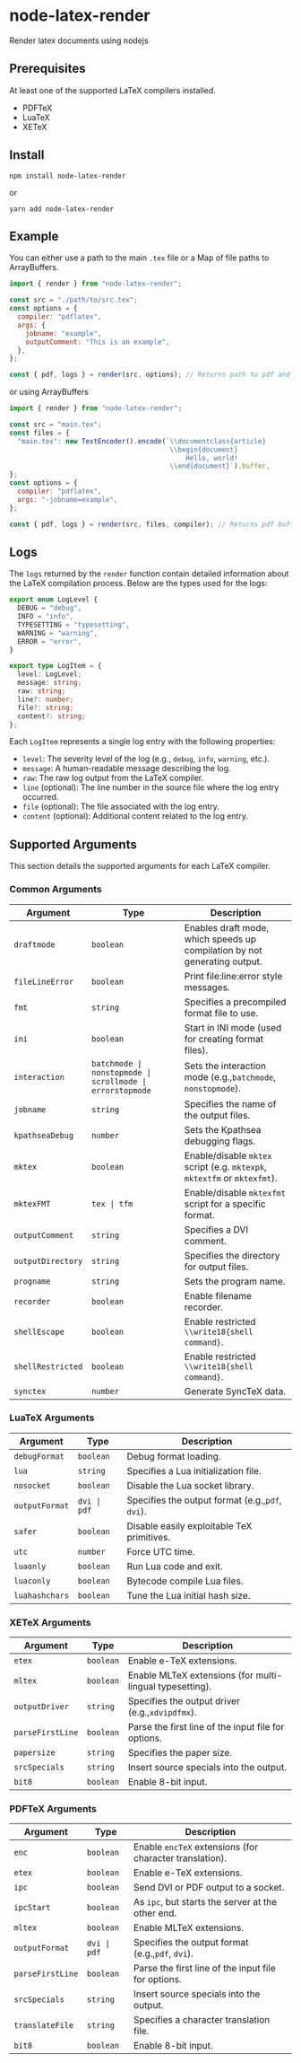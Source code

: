 # node-latex-render

Render latex documents using nodejs

## Prerequisites

At least one of the supported LaTeX compilers installed.

- PDFTeX
- LuaTeX
- XETeX

## Install

```
npm install node-latex-render
```

or

```
yarn add node-latex-render
```

## Example

You can either use a path to the main `.tex` file or a Map of file paths to ArrayBuffers.

```javascript
import { render } from "node-latex-render";

const src = "./path/to/src.tex";
const options = {
  compiler: "pdflatex",
  args: {
    jobname: "example",
    outputComment: "This is an example",
  },
};

const { pdf, logs } = render(src, options); // Returns path to pdf and log items
```

or using ArrayBuffers

```javascript
import { render } from "node-latex-render";

const src = "main.tex";
const files = {
  "main.tex": new TextEncoder().encode(`\\documentclass{article}
                                        \\begin{document}
                                            Hello, world!
                                        \\end{document}`).buffer,
};
const options = {
  compiler: "pdflatex",
  args: "-jobname=example",
};

const { pdf, logs } = render(src, files, compiler); // Returns pdf buffer and log items
```

## Logs

The `logs` returned by the `render` function contain detailed information about the LaTeX compilation process. Below are the types used for the logs:

```typescript
export enum LogLevel {
  DEBUG = "debug",
  INFO = "info",
  TYPESETTING = "typesetting",
  WARNING = "warning",
  ERROR = "error",
}

export type LogItem = {
  level: LogLevel;
  message: string;
  raw: string;
  line?: number;
  file?: string;
  content?: string;
};
```

Each `LogItem` represents a single log entry with the following properties:

- `level`: The severity level of the log (e.g., `debug`, `info`, `warning`, etc.).
- `message`: A human-readable message describing the log.
- `raw`: The raw log output from the LaTeX compiler.
- `line` (optional): The line number in the source file where the log entry occurred.
- `file` (optional): The file associated with the log entry.
- `content` (optional): Additional content related to the log entry.

## Supported Arguments

This section details the supported arguments for each LaTeX compiler.

### Common Arguments

| Argument          | Type                                                      | Description                                                               |
| ----------------- | --------------------------------------------------------- | ------------------------------------------------------------------------- |
| `draftmode`       | `boolean`                                                 | Enables draft mode, which speeds up compilation by not generating output. |
| `fileLineError`   | `boolean`                                                 | Print file:line:error style messages.                                     |
| `fmt`             | `string`                                                  | Specifies a precompiled format file to use.                               |
| `ini`             | `boolean`                                                 | Start in INI mode (used for creating format files).                       |
| `interaction`     | `batchmode \| nonstopmode \| scrollmode \| errorstopmode` | Sets the interaction mode (e.g.,`batchmode`, `nonstopmode`).              |
| `jobname`         | `string`                                                  | Specifies the name of the output files.                                   |
| `kpathseaDebug`   | `number`                                                  | Sets the Kpathsea debugging flags.                                        |
| `mktex`           | `boolean`                                                 | Enable/disable `mktex` script (e.g. `mktexpk`, `mktextfm` or `mktexfmt`). |
| `mktexFMT`        | `tex \| tfm`                                              | Enable/disable `mktexfmt` script for a specific format.                   |
| `outputComment`   | `string`                                                  | Specifies a DVI comment.                                                  |
| `outputDirectory` | `string`                                                  | Specifies the directory for output files.                                 |
| `progname`        | `string`                                                  | Sets the program name.                                                    |
| `recorder`        | `boolean`                                                 | Enable filename recorder.                                                 |
| `shellEscape`     | `boolean`                                                 | Enable restricted `\\write18{shell command}`.                             |
| `shellRestricted` | `boolean`                                                 | Enable restricted `\\write18{shell command}`.                             |
| `synctex`         | `number`                                                  | Generate SyncTeX data.                                                    |

### LuaTeX Arguments

| Argument       | Type         | Description                                      |
| -------------- | ------------ | ------------------------------------------------ |
| `debugFormat`  | `boolean`    | Debug format loading.                            |
| `lua`          | `string`     | Specifies a Lua initialization file.             |
| `nosocket`     | `boolean`    | Disable the Lua socket library.                  |
| `outputFormat` | `dvi \| pdf` | Specifies the output format (e.g.,`pdf`, `dvi`). |
| `safer`        | `boolean`    | Disable easily exploitable TeX primitives.       |
| `utc`          | `number`     | Force UTC time.                                  |
| `luaonly`      | `boolean`    | Run Lua code and exit.                           |
| `luaconly`     | `boolean`    | Bytecode compile Lua files.                      |
| `luahashchars` | `boolean`    | Tune the Lua initial hash size.                  |

### XETeX Arguments

| Argument         | Type      | Description                                              |
| ---------------- | --------- | -------------------------------------------------------- |
| `etex`           | `boolean` | Enable e-TeX extensions.                                 |
| `mltex`          | `boolean` | Enable MLTeX extensions (for multi-lingual typesetting). |
| `outputDriver`   | `string`  | Specifies the output driver (e.g.,`xdvipdfmx`).          |
| `parseFirstLine` | `boolean` | Parse the first line of the input file for options.      |
| `papersize`      | `string`  | Specifies the paper size.                                |
| `srcSpecials`    | `string`  | Insert source specials into the output.                  |
| `bit8`           | `boolean` | Enable 8-bit input.                                      |

### PDFTeX Arguments

| Argument         | Type         | Description                                             |
| ---------------- | ------------ | ------------------------------------------------------- |
| `enc`            | `boolean`    | Enable `encTeX` extensions (for character translation). |
| `etex`           | `boolean`    | Enable e-TeX extensions.                                |
| `ipc`            | `boolean`    | Send DVI or PDF output to a socket.                     |
| `ipcStart`       | `boolean`    | As `ipc`, but starts the server at the other end.       |
| `mltex`          | `boolean`    | Enable MLTeX extensions.                                |
| `outputFormat`   | `dvi \| pdf` | Specifies the output format (e.g.,`pdf`, `dvi`).        |
| `parseFirstLine` | `boolean`    | Parse the first line of the input file for options.     |
| `srcSpecials`    | `string`     | Insert source specials into the output.                 |
| `translateFile`  | `string`     | Specifies a character translation file.                 |
| `bit8`           | `boolean`    | Enable 8-bit input.                                     |
